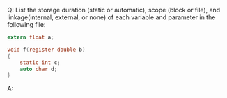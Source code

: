 Q: List the storage duration (static or automatic), scope (block or file), and
linkage(internal, external, or none) of each variable and parameter in the
following file:

```c
extern float a;

void f(register double b)
{
    static int c;
    auto char d;
}
```

A:
